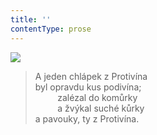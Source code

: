 ```yaml
---
title: ''
contentType: prose
---
```


![](../Images/077.jpg)

> A jeden chlápek z Protivína  
> byl opravdu kus podivína;  
>          zalézal do komůrky  
>          a žvýkal suché kůrky  
> a pavouky, ty z Protivína.
